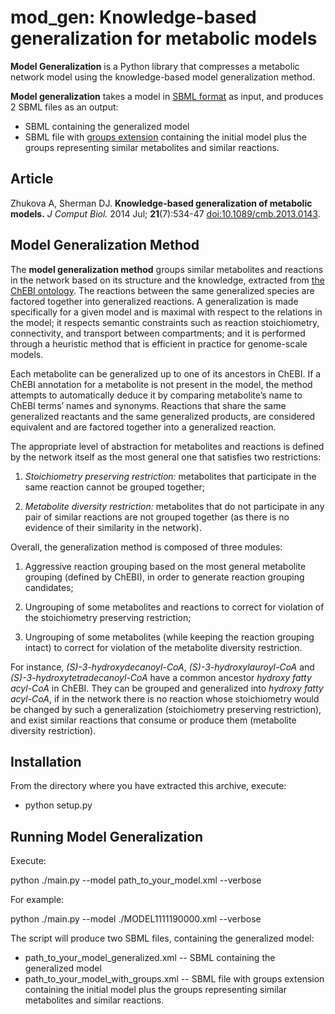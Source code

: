 # mod_gen: Knowledge-based generalization for metabolic models

**Model Generalization** is a Python library that compresses a metabolic network model
using the knowledge-based model generalization method.

**Model generalization** takes a model in [SBML format](http://sbml.org/) as input, and produces 2 SBML files as an output:
* SBML containing the generalized model
* SBML file with [groups extension](http://sbml.org/Documents/Specifications/SBML_Level_3/Packages/groups)
containing the initial model plus the groups representing similar metabolites and similar reactions.

## Article

Zhukova A, Sherman DJ. **Knowledge-based generalization of metabolic models.**
*J Comput Biol.* 2014 Jul; **21**(7):534-47 [doi:10.1089/cmb.2013.0143](http://identifiers.org/doi/10.1089/cmb.2013.0143).


## Model Generalization Method

The **model generalization method** groups similar metabolites and reactions in the network
based on its structure and the knowledge, extracted from [the ChEBI ontology](http://www.ebi.ac.uk/chebi/).
The reactions between the same generalized species are factored together into generalized reactions.
A generalization is made specifically for a given model and is maximal with respect to the relations in the model;
it respects semantic constraints such as reaction stoichiometry, connectivity, and transport between compartments;
and it is performed through a heuristic method that is efficient in practice for genome-scale models.

Each metabolite can be generalized up to one of its ancestors in ChEBI. If a ChEBI annotation for a metabolite
is not present in the model, the method attempts to automatically deduce it by comparing metabolite’s name
to ChEBI terms’ names and synonyms. Reactions that share the same generalized reactants and
the same generalized products, are considered equivalent and are factored together into a generalized reaction.

The appropriate level of abstraction for metabolites and reactions is defined by the network itself as
the most general one that satisfies two restrictions:

1. *Stoichiometry preserving restriction:* metabolites that participate in the same reaction cannot be grouped together;

2. *Metabolite diversity restriction:* metabolites that do not participate in any pair of similar reactions are not
  grouped together (as there is no evidence of their similarity in the network).

Overall, the generalization method is composed of three modules:

1. Aggressive reaction grouping based on the most general metabolite grouping (defined by ChEBI),
in order to generate reaction grouping candidates;

2. Ungrouping of some metabolites and reactions to correct for violation of the stoichiometry preserving restriction;

3. Ungrouping of some metabolites (while keeping the reaction grouping intact) to correct for violation of
the metabolite diversity restriction.

For instance, *(S)-3-hydroxydecanoyl-CoA*, *(S)-3-hydroxylauroyl-CoA* and *(S)-3-hydroxytetradecanoyl-CoA*
have a common ancestor *hydroxy fatty acyl-CoA* in ChEBI. They can be grouped and generalized into *hydroxy fatty acyl-CoA*,
if in the network there is no reaction whose stoichiometry would be changed by such a generalization
(stoichiometry preserving restriction), and exist similar reactions that consume or produce them
(metabolite diversity restriction).


## Installation

From the directory where you have extracted this archive, execute:
* python setup.py


## Running Model Generalization

Execute:

  python ./main.py --model path_to_your_model.xml --verbose

For example:

  python ./main.py --model ./MODEL1111190000.xml --verbose

The script will produce two SBML files, containing the generalized model:

* path_to_your_model_generalized.xml -- SBML containing the generalized model
* path_to_your_model_with_groups.xml -- SBML file with groups extension containing the initial model
  plus the groups representing similar metabolites and similar reactions.
